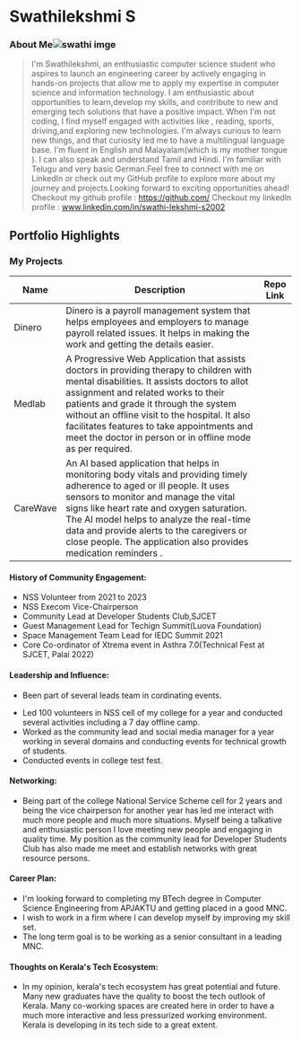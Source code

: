 
# Swathilekshmi S 

### About Me![swathi imge](https://github.com/Swathilekshmi/Swathilekshmi/assets/76176075/f99474b1-6e77-4a9f-9d31-838065d42291)

 
>I'm Swathilekshmi, an enthusiastic computer science student who aspires to launch an  engineering career by actively engaging in hands-on projects that allow me to apply my expertise in computer science and information technology. I am enthusiastic about opportunities to learn,develop my skills, and contribute to new and emerging tech solutions that have a positive impact.
When I'm not coding, I  find myself engaged with activities like , reading, sports, driving,and exploring new technologies. I'm always curious to learn new things, and that curiosity led me to have a multilingual language base. I'm fluent in English and Malayalam(which is my mother tongue ). I can also speak and understand Tamil and Hindi. I'm familiar with Telugu and very basic German.Feel free to connect with me on LinkedIn or check out my GitHub profile to explore more about my journey and projects.Looking forward to exciting opportunities ahead!  
Checkout my github profile : https://github.com/
Checkout my linkedln profile : www.linkedin.com/in/swathi-lekshmi-s2002

## Portfolio Highlights

### My Projects

| Name          | Description                                                                                                                   | Repo Link                                                  |
|---------------|-------------------------------------------------------------------------------------------------------------------------------|------------------------------------------------------------|
| Dinero   | Dinero is a payroll management system that helps employees and employers to manage payroll related issues. It helps in making the work and getting the details easier. |
| Medlab   | A Progressive Web Application that assists doctors in providing therapy to children with mental disabilities. It assists doctors to allot assignment and related works to their patients and grade it through the system without an offline visit to the hospital. It also facilitates features to take appointments and meet the doctor in person or in offline mode as per required.|
| CareWave | An AI based application that helps in monitoring body vitals and providing timely adherence to aged or ill people. It uses sensors to monitor and  manage the vital signs like heart rate and oxygen saturation. The AI model helps to analyze the real-time data and provide alerts to the caregivers or close people. The application also provides medication reminders .    


#### History of Community Engagement:

*  NSS Volunteer from 2021 to 2023
* NSS Execom Vice-Chairperson
* Community Lead at Developer Students Club,SJCET
* Guest Management Lead for Techign Summit(Luova Foundation)
* Space Management Team Lead for IEDC Summit 2021
* Core Co-ordinator of Xtrema event in Asthra 7.0(Technical Fest at SJCET, Palai 2022)

#### Leadership and Influence:

* Been part of several leads team in cordinating events.
- Led 100 volunteers in NSS cell of my college for a year and conducted several activities including a 7 day offline camp.
- Worked as the community lead and social media manager for a year working in several domains and conducting events for technical growth of students.
- Conducted events in college test fest.

#### Networking:

- Being part of the college National Service Scheme cell for 2 years and being the vice chairperson for another year has led me interact with much more people and much more situations. Myself being a talkative and enthusiastic person I love meeting new people and engaging in quality time. My position as the community lead for Developer Students Club has also made me meet and establish networks with great resource persons.

#### Career Plan:

- I'm looking forward to completing my BTech degree in Computer Science Engineering from APJAKTU and getting placed in a good MNC.
- I wish to work in a firm where I can develop myself by improving my skill set.
- The long term goal is to be working as a senior consultant in a leading MNC.

#### Thoughts on Kerala's Tech Ecosystem:

- In my opinion, kerala's tech ecosystem has great potential and future. Many new graduates have the quality to boost the tech outlook of Kerala. Many co-working spaces are created here in order to have a much more interactive and less pressurized working environment. Kerala is developing in its tech side to a great extent.
